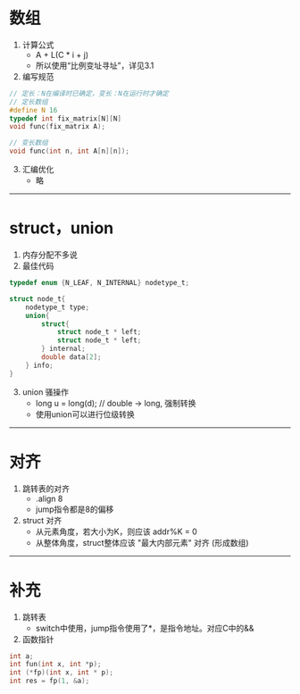 # 数组
1. 计算公式
    - A + L(C * i + j)
    - 所以使用“比例变址寻址”，详见3.1
2. 编写规范
``` C
// 定长：N在编译时已确定，变长：N在运行时才确定
// 定长数组
#define N 16
typedef int fix_matrix[N][N]
void func(fix_matrix A);

// 变长数组
void func(int n, int A[n][n]);
```
3. 汇编优化
    - 略
-------------------
# struct，union
1. 内存分配不多说
2. 最佳代码
``` C
typedef enum {N_LEAF, N_INTERNAL} nodetype_t;

struct node_t{
    nodetype_t type;
    union{
        struct{
            struct node_t * left;
            struct node_t * left;
        } internal;
        double data[2];
    } info;
}
```
3. union 骚操作
    - long u = long(d); // double -> long, 强制转换
    - 使用union可以进行位级转换
--------------------
# 对齐
1. 跳转表的对齐
    - .align 8
    - jump指令都是8的偏移
2. struct 对齐
    - 从元素角度，若大小为K，则应该 addr%K = 0
    - 从整体角度，struct整体应该 "最大内部元素" 对齐 (形成数组)
-------------------------
# 补充
1. 跳转表
    - switch中使用，jump指令使用了*，是指令地址。对应C中的&&
2. 函数指针
``` C
int a;
int fun(int x, int *p);
int (*fp)(int x, int * p);
int res = fp(1, &a);
```

